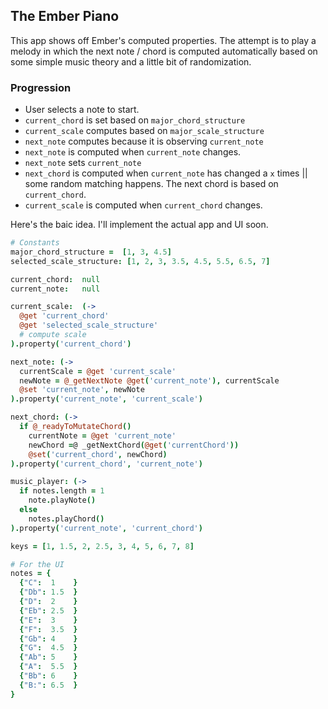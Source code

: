 ## The Ember Piano

This app shows off Ember's computed properties. The attempt is to play a melody in which the next note / chord is computed automatically based on some simple music theory and a little bit of randomization.

### Progression

* User selects a note to start. 
* `current_chord` is set based on `major_chord_structure`
* `current_scale` computes based on `major_scale_structure`
* `next_note` computes because it is observing `current_note`
* `next_note` is computed when `current_note` changes.
* `next_note` sets `current_note`
* `next_chord` is computed when `current_note` has changed a `x` times || some random matching happens. The next chord is based on `current_chord`.
* `current_scale` is computed when `current_chord` changes.

Here's the baic idea. I'll implement the actual app and UI soon. 

```coffeescript
# Constants
major_chord_structure =  [1, 3, 4.5]
selected_scale_structure: [1, 2, 3, 3.5, 4.5, 5.5, 6.5, 7]

current_chord:  null
current_note:   null

current_scale:  (->
  @get 'current_chord'
  @get 'selected_scale_structure' 
  # compute scale
).property('current_chord')

next_note: (->
  currentScale = @get 'current_scale'
  newNote = @_getNextNote @get('current_note'), currentScale
  @set 'current_note', newNote
).property('current_note', 'current_scale')

next_chord: (->
  if @_readyToMutateChord()
    currentNote = @get 'current_note'
    newChord =@ _getNextChord(@get('currentChord'))
    @set('current_chord', newChord)
).property('current_chord', 'current_note')

music_player: (->
  if notes.length = 1
    note.playNote()
  else
    notes.playChord()
).property('current_note', 'current_chord')

keys = [1, 1.5, 2, 2.5, 3, 4, 5, 6, 7, 8]

# For the UI
notes = {
  {"C":  1    }
  {"Db": 1.5  }
  {"D":  2    }
  {"Eb": 2.5  }
  {"E":  3    }
  {"F":  3.5  }
  {"Gb": 4    }
  {"G":  4.5  }
  {"Ab": 5    }
  {"A":  5.5  }
  {"Bb": 6    }
  {"B:": 6.5  }
}
```
